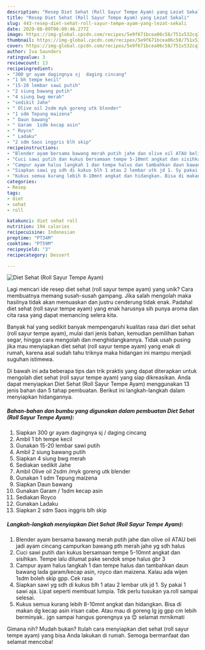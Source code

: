 ```yaml
---
description: "Resep Diet Sehat (Roll Sayur Tempe Ayam) yang Lezat Sekali"
title: "Resep Diet Sehat (Roll Sayur Tempe Ayam) yang Lezat Sekali"
slug: 443-resep-diet-sehat-roll-sayur-tempe-ayam-yang-lezat-sekali
date: 2020-08-09T06:09:46.277Z
image: https://img-global.cpcdn.com/recipes/5e9f671bcea06c58/751x532cq70/diet-sehat-roll-sayur-tempe-ayam-foto-resep-utama.jpg
thumbnail: https://img-global.cpcdn.com/recipes/5e9f671bcea06c58/751x532cq70/diet-sehat-roll-sayur-tempe-ayam-foto-resep-utama.jpg
cover: https://img-global.cpcdn.com/recipes/5e9f671bcea06c58/751x532cq70/diet-sehat-roll-sayur-tempe-ayam-foto-resep-utama.jpg
author: Iva Saunders
ratingvalue: 3
reviewcount: 13
recipeingredient:
- "300 gr ayam dagingnya sj  daging cincang"
- "1 bh tempe kecil"
- "15-20 lembar sawi putih"
- "2 siung bawang putih"
- "4 siung bwg merah"
- "sedikit Jahe"
- " Olive oil 2sdm myk goreng utk blender"
- "1 sdm Tepung maizena"
- " Daun bawang"
- " Garam  1sdm kecap asin"
- " Royco"
- " Ladaku"
- "2 sdm Saos inggris blh skip"
recipeinstructions:
- "Blender ayam bersama bawang merah putih jahe dan olive oil ATAU beli jadi ayam cincang campurkan bawang pth merah jahe yg sdh halus"
- "Cuci sawi putih dan kukus bersamaan tempe 5-10mnt angkat dan sisihkan. Tempe lalu dilumat pake sendok smpe halus gbr 3"
- "Campur ayam halus langkah 1 dan tempe halus dan tambahkan daun bawang lada garam/kecap asin, royco dan maizena. Kalau ada wijen 1sdm boleh skip gpp. Cek rasa"
- "Siapkan sawi yg sdh di kukus blh 1 atau 2 lembar utk jd 1. Sy pakai 1 sawi aja. Lipat seperti membuat lumpia. Tdk perlu tusukan ya.roll sampai selesai."
- "Kukus semua kurang lebih 8-10mnt angkat dan hidangkan. Bisa di makan dg kecap asin irisan cabe. Atau mau di goreng lg jg gpp cm lebih berminyak.. jgn sampai hangus gorengnya ya 😊 selamat mrnikmati"
categories:
- Resep
tags:
- diet
- sehat
- roll

katakunci: diet sehat roll 
nutrition: 194 calories
recipecuisine: Indonesian
preptime: "PT34M"
cooktime: "PT59M"
recipeyield: "3"
recipecategory: Dessert

---
```



![Diet Sehat (Roll Sayur Tempe Ayam)](https://img-global.cpcdn.com/recipes/5e9f671bcea06c58/751x532cq70/diet-sehat-roll-sayur-tempe-ayam-foto-resep-utama.jpg)

Lagi mencari ide resep diet sehat (roll sayur tempe ayam) yang unik? Cara membuatnya memang susah-susah gampang. Jika salah mengolah maka hasilnya tidak akan memuaskan dan justru cenderung tidak enak. Padahal diet sehat (roll sayur tempe ayam) yang enak harusnya sih punya aroma dan cita rasa yang dapat memancing selera kita.

Banyak hal yang sedikit banyak mempengaruhi kualitas rasa dari diet sehat (roll sayur tempe ayam), mulai dari jenis bahan, kemudian pemilihan bahan segar, hingga cara mengolah dan menghidangkannya. Tidak usah pusing jika mau menyiapkan diet sehat (roll sayur tempe ayam) yang enak di rumah, karena asal sudah tahu triknya maka hidangan ini mampu menjadi suguhan istimewa.




Di bawah ini ada beberapa tips dan trik praktis yang dapat diterapkan untuk mengolah diet sehat (roll sayur tempe ayam) yang siap dikreasikan. Anda dapat menyiapkan Diet Sehat (Roll Sayur Tempe Ayam) menggunakan 13 jenis bahan dan 5 tahap pembuatan. Berikut ini langkah-langkah dalam menyiapkan hidangannya.

<!--inarticleads1-->

##### Bahan-bahan dan bumbu yang digunakan dalam pembuatan Diet Sehat (Roll Sayur Tempe Ayam):

1. Siapkan 300 gr ayam dagingnya sj / daging cincang
1. Ambil 1 bh tempe kecil
1. Gunakan 15-20 lembar sawi putih
1. Ambil 2 siung bawang putih
1. Siapkan 4 siung bwg merah
1. Sediakan sedikit Jahe
1. Ambil  Olive oil 2sdm /myk goreng utk blender
1. Gunakan 1 sdm Tepung maizena
1. Siapkan  Daun bawang
1. Gunakan  Garam / 1sdm kecap asin
1. Sediakan  Royco
1. Gunakan  Ladaku
1. Siapkan 2 sdm Saos inggris blh skip




<!--inarticleads2-->

##### Langkah-langkah menyiapkan Diet Sehat (Roll Sayur Tempe Ayam):

1. Blender ayam bersama bawang merah putih jahe dan olive oil ATAU beli jadi ayam cincang campurkan bawang pth merah jahe yg sdh halus
1. Cuci sawi putih dan kukus bersamaan tempe 5-10mnt angkat dan sisihkan. Tempe lalu dilumat pake sendok smpe halus gbr 3
1. Campur ayam halus langkah 1 dan tempe halus dan tambahkan daun bawang lada garam/kecap asin, royco dan maizena. Kalau ada wijen 1sdm boleh skip gpp. Cek rasa
1. Siapkan sawi yg sdh di kukus blh 1 atau 2 lembar utk jd 1. Sy pakai 1 sawi aja. Lipat seperti membuat lumpia. Tdk perlu tusukan ya.roll sampai selesai.
1. Kukus semua kurang lebih 8-10mnt angkat dan hidangkan. Bisa di makan dg kecap asin irisan cabe. Atau mau di goreng lg jg gpp cm lebih berminyak.. jgn sampai hangus gorengnya ya 😊 selamat mrnikmati




Gimana nih? Mudah bukan? Itulah cara menyiapkan diet sehat (roll sayur tempe ayam) yang bisa Anda lakukan di rumah. Semoga bermanfaat dan selamat mencoba!
